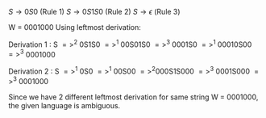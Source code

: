 $S \rightarrow 0S0$ (Rule 1)
$S \rightarrow 0S1S0$ (Rule 2)
$S \rightarrow \epsilon$ (Rule 3)

W = 0001000
Using leftmost derivation:
<!-- Derivation 1:
| Rule No | Rule      | Application | Result   |
| ------- | --------- | ----------- | -------- |
| 2       | S → 0S1S0 | S           | 0S1S0    |
| 1       | S → 0S0   | 0S1S0       | 00S01S0  |
| 3       | S → ɛ     | 00S01S0     | 0001S0   |
| 1       | S → 0S0   | 0001S0      | 00010S00 |
| 3       | S → ɛ     | 00010S00    | 0001000  | -->

Derivation 1 :
S $=>^2$ 0S1S0 $=>^1$ 00S01S0 $=>^3$ 0001S0 $=>^1$ 00010S00 $=>^3$ 0001000


<!-- Derivation 2: 
| Rule No | Rule      | Application | Result    |
| ------- | --------- | ----------- | --------- |
| 1       | S → 0S0   | S           | 0S0       |
| 1       | S → 0S0   | 0S0         | 00S00     |
| 2       | S → 0S1S0 | 00S00       | 000S1S000 |
| 3       | S → ɛ     | 000S1S000   | 0001S000  |
| 3       | S → ɛ     | 0001S000    | 0001000   | -->
Derivation 2 :
S $=>^1$ 0S0 $=>^1$ 00S00 $=>^2$000S1S000 $=>^3$ 0001S000 $=>^3$ 0001000

Since we have 2 different leftmost derivation for same string W = 0001000, the given language is ambiguous.